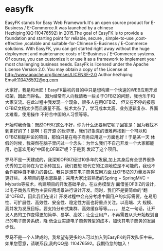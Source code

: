 # easyfk
  EasyFK stands for Easy Web Framework.It's an open source product for E-Business / E-Commerce.It
  was launched by a chinese Hezhiping(QQ:110476592) in 2015.The goal of EasyFK is to  provide a
  foundation and starting point for reliable, secure , simple-to-use ,cost-effective ,scalable
  and suitable-for-Chinese E-Business / E-Commerce solutions. With EasyFK, you can get started
  right away without the huge deployment and maintenance costs of E-Business / E-Commerce systems.
  Of course, you can customize it or use it as a framework to implement your most challenging business needs.
  EasyFk is licensed under the Apache License Version 2.0.  You may obtain a copy of the License at
  http://www.apache.org/licenses/LICENSE-2.0
  Author:hezhiping   Email:110476592@qq.com
  
  大家好，我是和木匠！EasyFK最初的目的中只是想构建一个快速的WEB应用开发框架，因此而得名。
  因为经常有人向我请教一些关于OFBIZ的问题，我也乐于和大家交流。在此过程中我发现一个现象，很多人在用OFBIZ，
  但又在不停的报怨OFBIZ文档太少而且质量不高、技术太杂了，学习成本太高、业务逻辑复杂、界面太难看，使用操作
  不符合中国的人习惯等等。
  
  开始时我奇怪：既然OFBIZ这么不好，你为什么还要用它呢？回答是：因为我找不到更好的了！是啊！在开源
  的世界里，我们好象真的很难再找到一个可以和OFBIZ相提并论的项目，那怕只是在电子商务应用这一方面也好！于是某一天
  休假的时候，我突然在脑子里闪过一个念头：为什么我们不自己开发一个大家都能用，也喜欢用的"中国化OFBIZ"呢？于是我
  发起了这个项目。
  
  罗马不是一天建成的，我深知OFBIZ经过10多年的发展,加上其身后有全世界很多优秀的工程师在为它添砖加瓦，我们要想
  取代它的江湖地位是不可能的，我也不会作那种自不量力的尝试。我只是想在电子商务应用方面,让OFBIZ的力量发挥得更好些。
  本项目的基本思路是：采用大家比较熟悉的Spring + SpringMVC + Mybatis等技术，构建项目的开发基础平台。在业务模型方
  面借鉴OFBIZ的设计，以电子商务应用为主要应用场景进行设计开发。同时，我们不是要简单的“翻译”OFBIZ，因此我们在设计
  开发过程中会充分考虑中国用户的实际需要，在易用性、可扩展性、高效性、安全性、稳定性方面也将重点关注。以高端、大
  规模、高并发为发展目标。要支持分布式集群、高效缓存等等。。。。。
  总之一句话，让开发人员的工作变得更加简单、易学、高效；让企业用户，不再需要从头开始规划自己的电子商务系统，降
  低企业实施电子商务转型的成本，加快其电子商务的发展步伐。
  
  罗马不是一个人建成的，我希望有更多的人可以加入到EasyFK的开发队伍中来。如果您愿意，请联系我,我的QQ是:
  110476592。我期待您的加入！
  
   